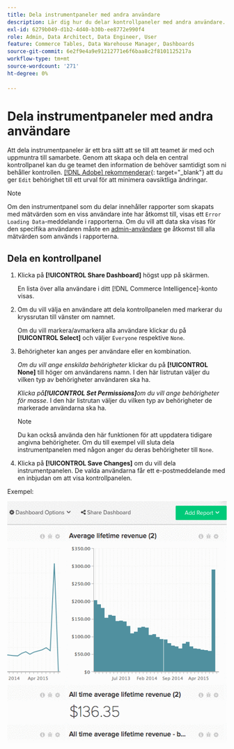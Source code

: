 ```yaml
---
title: Dela instrumentpaneler med andra användare
description: Lär dig hur du delar kontrollpaneler med andra användare.
exl-id: 6279b049-d1b2-4d40-b30b-ee8772e990f4
role: Admin, Data Architect, Data Engineer, User
feature: Commerce Tables, Data Warehouse Manager, Dashboards
source-git-commit: 6e2f9e4a9e91212771e6f6baa8c2f8101125217a
workflow-type: tm+mt
source-wordcount: '271'
ht-degree: 0%

---
```


# Dela instrumentpaneler med andra användare

Att dela instrumentpaneler är ett bra sätt att se till att teamet är med och uppmuntra till samarbete. Genom att skapa och dela en central kontrollpanel kan du ge teamet den information de behöver samtidigt som ni behåller kontrollen. [[!DNL Adobe] rekommenderar](../../best-practices/share-dashboard-best-practice.md){: target=&quot;_blank&quot;} att du ger `Edit` behörighet till ett urval för att minimera oavsiktliga ändringar.

>[!NOTE]
>
>Om den instrumentpanel som du delar innehåller rapporter som skapats med mätvärden som en viss användare inte har åtkomst till, visas ett `Error Loading Data`-meddelande i rapporterna. Om du vill att data ska visas för den specifika användaren måste en [admin-användare](../../administrator/user-management/user-management.md) ge åtkomst till alla mätvärden som används i rapporterna.

## Dela en kontrollpanel

1. Klicka på **[!UICONTROL Share Dashboard]** högst upp på skärmen.

   En lista över alla användare i ditt [!DNL Commerce Intelligence]-konto visas.

1. Om du vill välja en användare att dela kontrollpanelen med markerar du kryssrutan till vänster om namnet.

   Om du vill markera/avmarkera alla användare klickar du på **[!UICONTROL Select]** och väljer `Everyone` respektive `None`.

1. Behörigheter kan anges per användare eller en kombination.

   *Om du vill ange enskilda behörigheter* klickar du på **[!UICONTROL None]** till höger om användarens namn. I den här listrutan väljer du vilken typ av behörigheter användaren ska ha.

   *Klicka på&#x200B;**[!UICONTROL Set Permissions]**&#x200B;om du vill ange behörigheter för masse*. I den här listrutan väljer du vilken typ av behörigheter de markerade användarna ska ha.

   >[!NOTE]
   >
   >Du kan också använda den här funktionen för att uppdatera tidigare angivna behörigheter. Om du till exempel vill sluta dela instrumentpanelen med någon anger du deras behörigheter till `None`.

1. Klicka på **[!UICONTROL Save Changes]** om du vill dela instrumentpanelen. De valda användarna får ett e-postmeddelande med en inbjudan om att visa kontrollpanelen.

Exempel:

![dela instrumentpanel](../../assets/Share_Dashboards.gif)
